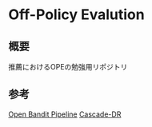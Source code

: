 # Off-Policy Evalution

## 概要

推薦におけるOPEの勉強用リポジトリ

## 参考

[Open Bandit Pipeline](https://github.com/st-tech/zr-obp)
[Cascade-DR](https://github.com/aiueola/wsdm2022-cascade-dr/tree/main)